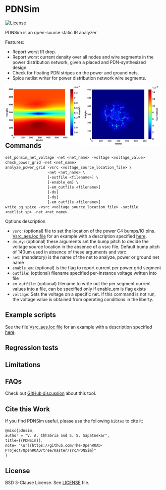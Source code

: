 # PDNSim

[![License](https://img.shields.io/badge/License-BSD%203--Clause-blue.svg)](https://opensource.org/licenses/BSD-3-Clause)

PDNSim is an open-source static IR analyzer.

Features:

-   Report worst IR drop.
-   Report worst current density over all nodes and wire segments in the
    power distribution network, given a placed and PDN-synthesized design.
-   Check for floating PDN stripes on the power and ground nets.
-   Spice netlist writer for power distribution network wire segments.


<img align = "right" width="50%" src="doc/current_map.jpg">
<img align = "right" width="50%" src="doc/IR_map.jpg">

## Commands

```
set_pdnsim_net_voltage -net <net_name> -voltage <voltage_value>
check_power_grid -net <net_name>
analyze_power_grid -vsrc <voltage_source_location_file> \
                   -net <net_name> \
                   [-outfile <filename>] \
                   [-enable_em] \
                   [-em_outfile <filename>]
                   [-dx]
                   [-dy]
                   [-em_outfile <filename>]
write_pg_spice -vsrc <voltage_source_location_file> -outfile <netlist.sp> -net <net_name>
```

Options description:
- ``vsrc``: (optional) file to set the location of the power C4 bumps/IO pins. [Vsrc_aes.loc file](https://github.com/The-OpenROAD-Project/PDNSim/blob/master/test/aes/Vsrc.loc) for an example with a description specified [here](https://github.com/The-OpenROAD-Project/PDNSim/blob/master/doc/Vsrc_description.md).
- ``dx,dy``: (optional) these arguments set the bump pitch to decide the voltage source location in the absence of a vsrc file. Default bump pitch of 140um used in absence of these arguments and vsrc
- ``net``: (mandatory) is the name of the net to analyze, power or ground net name
- ``enable_em``: (optional) is the flag to report current per power grid segment
- ``outfile``: (optional) filename specified per-instance voltage written into file
- ``em_outfile``: (optional) filename to write out the per segment current values into a file, can be specified only if enable_em is flag exists
- ``voltage``: Sets the voltage on a specific net. If this command is not run, the voltage value is obtained from operating conditions in the liberty.

## Example scripts

See the file [Vsrc_aes.loc file](test/Vsrc_aes_vdd.loc) for an example
with a description specified [here](doc/Vsrc_description.md).

## Regression tests

## Limitations

## FAQs

Check out [GitHub discussion](https://github.com/The-OpenROAD-Project/OpenROAD/discussions/categories/q-a?discussions_q=category%3AQ%26A+psm+in%3Atitle)
about this tool.


## Cite this Work

If you find PDNSim useful, please use the following `bibtex` to cite it:

```
@misc{pdnsim,
author = "V. A. Chhabria and S. S. Sapatnekar",
title={{PDNSim}},
note= "\url{https://github.com/The-OpenROAD-Project/OpenROAD/tree/master/src/PDNSim}"
}
```

## License

BSD 3-Clause License. See [LICENSE](LICENSE) file.
